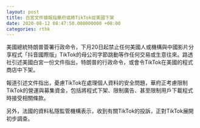 ```yaml
---
layout: post
title: 白宮文件據報指華府或將TikTok從美國下架
date: 2020-08-12 08:47:50.000000000 +08:00
categories: rthk
---
```


美國總統特朗普簽署行政命令，下月20日起禁止任何美國人或機構與中國影片分享程式「抖音國際版」TikTok的母公司字節跳動等作任何交易或生意往來。路透社引述美國白宮一份文件指出，特朗普的行政命令，或會令TikTok在美國的程式商店中下架。

報道引述文件指出，憂慮TikTok在處理個人資料的安全問題，華府正考慮限制TikTok的營運與募集資金，包括將程式下架、限制廣告、甚至限制用戶下載程式時接受相關條款。

另外，法國的資料私隱監管機構表示，收到有關TikTok的投訴，正對TikTok展開初步調查。
